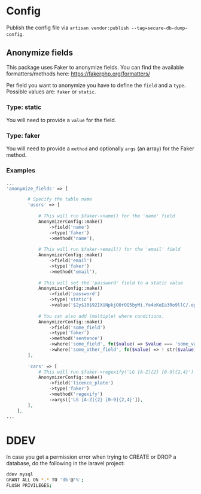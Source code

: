 # Config
Publish the config file via `artisan vendor:publish --tag=secure-db-dump-config`.

## Anonymize fields
This package uses Faker to anonymize fields. You can find the available formatters/methods here:
https://fakerphp.org/formatters/

Per field you want to anonymize you have to define the `field` and a `type`. Possible values are: `faker` or `static`.
### Type: static
You will need to provide a `value` for the field.
### Type: faker
You will need to provide a `method` and optionally `args` (an array) for the Faker method.

### Examples
```php
...
'anonymize_fields' => [

        # Specify the table name
        'users' => [
        
            # This will run $faker->name() for the 'name' field
            AnonymizerConfig::make()
                ->field('name')
                ->type('faker')
                ->method('name'),
            
            # This will run $faker->email() for the 'email' field
            AnonymizerConfig::make()
                ->field('email')
                ->type('faker')
                ->method('email'),
            
            # This will set the 'password' field to a static value
            AnonymizerConfig::make()
                ->field('password')
                ->type('static')
                ->value('$2y$10$92IXUNpkjO0rOQ5byMi.Ye4oKoEa3Ro9llC/.og/at2.uheWG/igi'),
        
            # You can also add (multiple) where conditions.
            AnonymizerConfig::make()
                ->field('some_field')
                ->type('faker')
                ->method('sentence')
                ->where('some_field', fn($value) => $value === 'some_value'),
                ->where('some_other_field', fn($value) => ! str($value)->endsWith('@webhub.de')),
        ],
        
        'cars' => [
            # This will run $faker->regexify('LG [A-Z]{2} [0-9]{2,4}') for the 'licence_plate' field
            AnonymizerConfig::make()
                ->field('licence_plate')
                ->type('faker')
                ->method('regexify')
                ->args(['LG [A-Z]{2} [0-9]{2,4}']),
        ],
    ],
...
```

# DDEV
In case you get a permission error when trying to CREATE or DROP a database, do the following in the laravel project:
```bash
ddev mysql
GRANT ALL ON *.* TO 'db'@'%';
FLUSH PRIVILEGES;
```

